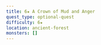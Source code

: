 ```yaml
---
title: 6★ A Crown of Mud and Anger
quest_type: optional-quest
difficulty: 6★
location: ancient-forest
monsters: []
---
```

